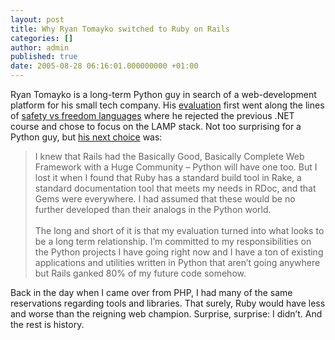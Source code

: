 ```yaml
---
layout: post
title: Why Ryan Tomayko switched to Ruby on Rails
categories: []
author: admin
published: true
date: 2005-08-28 06:16:01.000000000 +01:00
---
```

<p>Ryan Tomayko is a long-term Python guy in search of a web-development platform for his small tech company. His <a href="http://lesscode.org/2005/08/28/choosing-the-platform/">evaluation</a> first went along the lines of <a href="http://www.journalhome.com/codecraft/9003/">safety vs freedom languages</a> where he rejected the previous .<span class="caps">NET</span> course and chose to focus on the <span class="caps">LAMP</span> stack. Not too surprising for a Python guy, but <a href="http://lesscode.org/2005/08/28/assembling-the-platform/">his next choice</a> was:</p>
<blockquote>I knew that Rails had the Basically Good, Basically Complete Web Framework with a Huge Community &#8211; Python will have one too. But I lost it when I found that Ruby has a standard build tool in Rake, a standard documentation tool that meets my needs in RDoc, and that Gems were everywhere. I had assumed that these would be no further developed than their analogs in the Python world.<br />
<br />
The long and short of it is that my evaluation turned into what looks to be a long term relationship. I&rsquo;m committed to my responsibilities on the Python projects I have going right now and I have a ton of existing applications and utilities written in Python that aren&rsquo;t going anywhere but Rails ganked 80% of my future code somehow.</blockquote>
<p>Back in the day when I came over from <span class="caps">PHP</span>, I had many of the same reservations regarding tools and libraries. That surely, Ruby would have less and worse than the reigning web champion. Surprise, surprise: I didn&#8217;t. And the rest is history.</p>